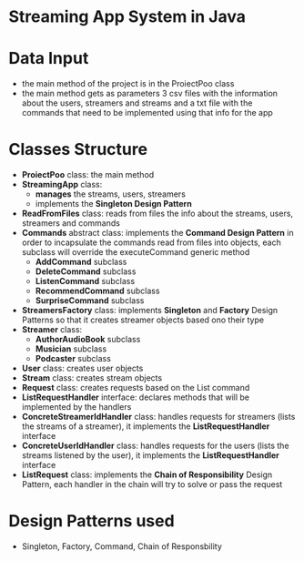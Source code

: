 # Streaming App System in Java

Data Input
==
- the main method of the project is in the ProiectPoo class
- the main method gets as parameters 3 csv files with the information about the
users, streamers and streams and a txt file with the commands that need to be implemented using that info for the app

Classes Structure
==
- **ProiectPoo** class: the main method
- **StreamingApp** class:
  - **manages** the streams, users, streamers
  - implements the **Singleton Design Pattern**
- **ReadFromFiles** class: reads from files the info about the streams, users, streamers and commands
- **Commands** abstract class: implements the **Command Design Pattern** in order to incapsulate the commands read from files into objects, each subclass will override the executeCommand generic method
  - **AddCommand** subclass
  - **DeleteCommand** subclass
  - **ListenCommand** subclass
  - **RecommendCommand** subclass
  - **SurpriseCommand** subclass
- **StreamersFactory** class: implements **Singleton** and **Factory** Design Patterns so that it creates streamer objects based ono their type
- **Streamer** class:
  - **AuthorAudioBook** subclass
  - **Musician** subclass
  - **Podcaster** subclass
- **User** class: creates user objects
- **Stream** class: creates stream objects
- **Request** class: creates requests based on the List command
- **ListRequestHandler** interface: declares methods that will be implemented by the handlers
- **ConcreteStreamerIdHandler** class: handles requests for streamers (lists the streams of a streamer), it implements the **ListRequestHandler** interface
- **ConcreteUserIdHandler** class: handles requests for the users (lists the streams listened by the user), it implements the **ListRequestHandler** interface
- **ListRequest** class: implements the **Chain of Responsibility** Design Pattern, each handler in the chain will try to solve or pass the request

Design Patterns used
==
- Singleton, Factory, Command, Chain of Responsbility

